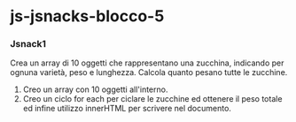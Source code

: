 js-jsnacks-blocco-5
===
### Jsnack1
Crea un array di 10 oggetti che rappresentano una zucchina, indicando per ognuna varietà, peso e lunghezza.
Calcola quanto pesano tutte le zucchine.
1. Creo un array con 10 oggetti all'interno.
2. Creo un ciclo for each per ciclare le zucchine ed ottenere il peso totale ed infine utilizzo innerHTML per scrivere nel documento.
